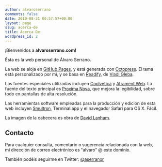 ```yaml
---
author: alvaroserrano
comments: false
date: 2010-08-31 00:57:57+00:00
layout: page
slug: acerca-de
title: Acerca De
wordpress_id: 2
---
```


¡Bienvenidos a **alvaroserrano.com!**

Ésta es la web personal de Álvaro Serrano.

La web se aloja en [GitHub Pages](https://pages.github.com), y está generada con [Octopress](http://octopress.org). El tema está personalizado por mí, y se basa en [Readify](https://github.com/vladigleba/readify), de [Vladi Gleba](http://twitter.com/vladigleba).

Las fuentes especiales utilizadas incluyen [Coolvetica](https://typekit.com/fonts/coolvetica) y [Atrament Web](https://typekit.com/fonts/atrament-web). La fuente del texto principal es [Proxima Nova](https://typekit.com/fonts/proxima-nova), que mejora la legibilidad, sobre todo en pantallas de alta resolución.

Las herramientas software empleadas para la producción y edición de esta web incluyen [Smultron](https://www.peterborgapps.com/smultron/), Terminal.app y el navegador Safari para OS X. Fácil.

La imagen de la cabecera es obra de [David Lanham](http://www.dlanham.com).



## Contacto

Para cualquier consulta, comentario o sugerencia relacionada con la web, mi dirección de correo electrónico es "alvaro" @ este dominio. 

También podéis seguirme en Twitter: [@aserranor](http://twitter.com/aserranor)


